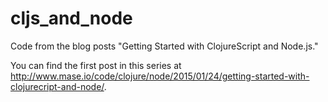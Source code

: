 # cljs_and_node

Code from the blog posts "Getting Started with ClojureScript and Node.js."

You can find the first post in this series at http://www.mase.io/code/clojure/node/2015/01/24/getting-started-with-clojurecript-and-node/.

